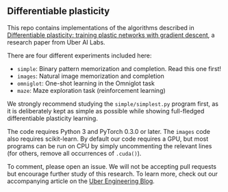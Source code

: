 ## Differentiable plasticity

This repo contains implementations of the algorithms described in [Differentiable plasticity: training plastic networks with gradient descent](https://arxiv.org/abs/1804.02464), a research paper from Uber AI Labs.

There are four different experiments included here:

- `simple`: Binary pattern memorization and completion. Read this one first!
- `images`: Natural image memorization and completion
- `omniglot`: One-shot learning in the Omniglot task
- `maze`: Maze exploration task (reinforcement learning)


We strongly recommend studying the `simple/simplest.py` program first, as it is deliberately kept as simple as possible while showing full-fledged differentiable plasticity learning.

The code requires Python 3 and PyTorch 0.3.0 or later. The `images` code also requires scikit-learn. By default our code requires a GPU, but most programs can be run on CPU by simply uncommenting the relevant lines (for others, remove all occurrences of `.cuda()`).

To comment, please open an issue. We will not be accepting pull requests but encourage further study of this research. To learn more, check out our accompanying article on the [Uber Engineering Blog](https://eng.uber.com/differentiable-plasticity).


